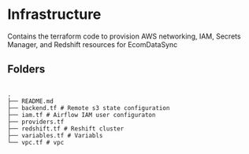 # Infrastructure

Contains the terraform code to provision AWS networking, IAM, Secrets Manager, and Redshift resources for EcomDataSync

## Folders

```

.
├── README.md
├── backend.tf # Remote s3 state configuration
├── iam.tf # Airflow IAM user configuraton 
├── providers.tf 
├── redshift.tf # Reshift cluster
├── variables.tf # Variabls
└── vpc.tf # vpc

```
